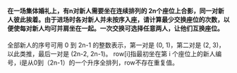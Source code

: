 #### 在一场集体婚礼上，有n对新人需要坐在连续排列的 2n个座位上合影，同一对新人彼此挨着。由于进场时各对新人并未按序入座，请计算最少交换座位的次数，以便使每对新人均可并肩坐在一起。一次交换可选择任意两人，让他们互换座位。
全部新人的序号可用 0 到 2n-1 的整数表示，第一对是 (0, 1)，第二对是 (2, 3)，以此类推，最后一对是 (2n-2, 2n-1)。
row[i]指最初坐在第 i 个座位上的新人编号，i是从0到（2n-1）的一个升序全排列，row不存在重复值。
